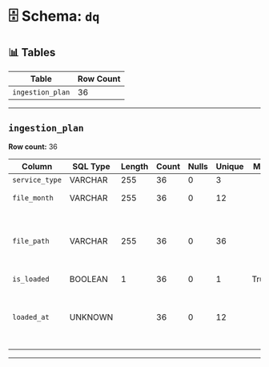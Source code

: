 # 🗄️ Schema: `dq`

## 📊 Tables

| Table | Row Count |
|------|-----------|
| `ingestion_plan` | 36 |

---
## `ingestion_plan`

**Row count:** 36

| Column | SQL Type | Length | Count | Nulls | Unique | Min | Max | Sample |
|--------|-----------|--------|-------|-------|--------|-----|-----|--------|
| `service_type` | VARCHAR | 255 | 36 | 0 | 3 |  |  | ['yellow', 'green', 'fhv'] |
| `file_month` | VARCHAR | 255 | 36 | 0 | 12 |  |  | ['2024-10', '2024-11', '2024-12'] |
| `file_path` | VARCHAR | 255 | 36 | 0 | 36 |  |  | ['data/raw/yellow_tripdata_2024-10.parquet', 'data/raw/yellow_tripdata_2024-11.parquet', 'data/raw/yellow_tripdata_2024-12.parquet'] |
| `is_loaded` | BOOLEAN | 1 | 36 | 0 | 1 | True | True | [True] |
| `loaded_at` | UNKNOWN |  | 36 | 0 | 12 |  |  | [Timestamp('2025-10-27 16:49:07.319597'), Timestamp('2025-10-27 16:49:07.928027'), Timestamp('2025-10-27 16:49:08.579246')] |

---
